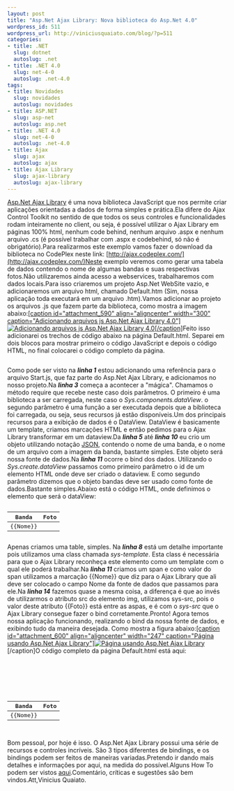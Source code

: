 ```yaml
--- 
layout: post
title: "Asp.Net Ajax Library: Nova biblioteca do Asp.Net 4.0"
wordpress_id: 511
wordpress_url: http://viniciusquaiato.com/blog/?p=511
categories: 
- title: .NET
  slug: dotnet
  autoslug: .net
- title: .NET 4.0
  slug: net-4-0
  autoslug: .net-4.0
tags: 
- title: Novidades
  slug: novidades
  autoslug: novidades
- title: ASP.NET
  slug: asp-net
  autoslug: asp.net
- title: .NET 4.0
  slug: net-4-0
  autoslug: .net-4.0
- title: Ajax
  slug: ajax
  autoslug: ajax
- title: Ajax Library
  slug: ajax-library
  autoslug: ajax-library
---
```

[Asp.Net Ajax Library](http://www.asp.net/ajaxlibrary/MainPage.ashx) é uma nova biblioteca JavaScript que nos permite criar aplicações orientadas a dados de forma simples e prática.Ela difere do Ajax Control Toolkit no sentido de que todos os seus controles e funcionalidades rodam inteiramente no client, ou seja, é possível utilizar o Ajax Library em páginas 100% html, nenhum code behind, nenhum arquivo .aspx e nenhum arquivo .cs (é possível trabalhar com .aspx e codebehind, só não é obrigatório).Para realizarmos este exemplo vamos fazer o download da biblioteca no CodePlex neste link: [http://ajax.codeplex.com/](http://ajax.codeplex.com/)Neste exemplo veremos como gerar uma tabela de dados contendo o nome de algumas bandas e suas respectivas fotos.Não utilizaremos ainda acesso a webservices, trabalharemos com dados locais.Para isso criaremos um projeto Asp.Net WebSite vazio, e adicionaremos um arquivo html, chamado Default.htm (Sim, nossa aplicação toda executará em um arquivo .htm).Vamos adicionar ao projeto os arquivos .js que fazem parte da biblioteca, como mostra a imagem abaixo:[[caption id="attachment_590" align="aligncenter" width="300" caption="Adicionando arquivos js Asp.Net Ajax Library 4.0"]![Adicionando arquivos js Asp.Net Ajax Library 4.0](http://viniciusquaiato.com/blog/wp-content/uploads/2010/02/Adicionando-arquivos-js1-300x229.jpg "Adicionando arquivos js Asp.Net Ajax Library 4.0")[/caption]](http://viniciusquaiato.com/blog/wp-content/uploads/2010/02/Adicionando-arquivos-js1.jpg)Feito isso adicionarei os trechos de código abaixo na página Default.html. Separei em dois blocos para mostrar primeiro o código JavaScript e depois o código HTML, no final colocarei o código completo da página.<pre lang="javascript" line="1"><script src="Scripts/Start.js" type="text/javascript"></script><script type="text/javascript">    Sys.require([Sys.components.dataView],        function () {            var bandas = [                { Nome: 'Metallica', Foto: 'metallica.jpg' },                { Nome: 'The Smiths', Foto: 'smiths.jpg' },                { Nome: 'Depeche Mode', Foto: 'depeche.jpg' },                { Nome: 'Los hermanos', Foto: 'hermanos.jpg' }            ];            Sys.create.dataView("#corpo",{data: bandas});        });  </script></pre>Como pode ser visto na **_linha 1_** estou adicionando uma referência para o arquivo Start.js, que faz parte do Asp.Net Ajax Library, e adicionamos no nosso projeto.Na **_linha 3_** começa a acontecer a "mágica". Chamamos o método require que recebe neste caso dois parâmetros. O primeiro é uma biblioteca a ser carregada, neste caso o _Sys.components.dataView_. o segundo parâmetro é uma função a ser executada depois que a biblioteca foi carregada, ou seja, seus recursos já estão disponíveis.Um dos principais recursos para a exibição de dados é o DataView. DataView é basicamente um template, criamos marcações HTML e então pedimos para o Ajax Library transformar em um dataview.Da **_linha 5_** até **_linha 10_** eu crio um objeto utilizando notação [JSON](http://www.json.org/), contendo o nome de uma banda, e o nome de um arquivo com a imagem da banda, bastante simples. Este objeto será nossa fonte de dados.Na **_linha 11_** ocorre o bind dos dados. Utilizando o _Sys.create.dataView_ passamos como primeiro parâmetro o id de um elemento HTML onde deve ser criado o dataview. E como segundo parâmetro dizemos que o objeto bandas deve ser usado como fonte de dados.Bastante simples.Abaixo está o código HTML, onde definimos o elemento que será o dataView:<pre lang="xml" line="1"><table>    <thead>        <tr>            <th>Banda</th>            <th>Foto</th>        </tr>    </thead>    <tbody id="corpo" class="sys-template">        <tr>            <td>                <span>{{Nome}}</span>            </td>            <td>                ![]()            </td>        </tr>    </tbody></table></pre>Apenas criamos uma table, simples. Na **_linha 8_** está um detalhe importante pois utilizamos uma class chamada _sys-template_. Esta class é necessária para que o Ajax Library reconheça este elemento como um template com o qual ele poderá trabalhar.Na **_linha 11_** criamos um span e como valor do span utilizamos a marcação {{Nome}} que diz para o Ajax Library que ali deve ser colocado o campo Nome da fonte de dados que passamos para ele.Na **_linha 14_** fazemos quase a mesma coisa, a diferença é que ao invés de utilizarmos o atributo src do elemento img, utilizamos sys-src, pois o valor deste atributo {{Foto}} está entre as aspas, e é com o _sys-src_ que o Ajax Library consegue fazer o bind corretamente.Pronto! Agora temos nossa aplicação funcionando, realizando o bind da nossa fonte de dados, e exibindo tudo da maneira desejada. Como mostra a figura abaixo:[[caption id="attachment_600" align="aligncenter" width="247" caption="Página usando Asp.Net Ajax Library"]![Página usando Asp.Net Ajax Library](http://viniciusquaiato.com/blog/wp-content/uploads/2010/02/Pagina-usando-Asp.Net-Ajax-Library-247x300.jpg "Página usando Asp.Net Ajax Library")](http://viniciusquaiato.com/blog/wp-content/uploads/2010/02/Pagina-usando-Asp.Net-Ajax-Library.jpg)[/caption]O código completo da página Default.html está aqui:<pre lang="xml" line="1"><!DOCTYPE html PUBLIC "-//W3C//DTD XHTML 1.0 Transitional//EN" "http://www.w3.org/TR/xhtml1/DTD/xhtml1-transitional.dtd"><html xmlns="http://www.w3.org/1999/xhtml">    <head>        <title></title>        <script src="Scripts/Start.js" type="text/javascript"></script>        <script type="text/javascript">            Sys.require([Sys.components.dataView],                function () {                    var bandas = [                        { Nome: 'Metallica', Foto: 'metallica.jpg' },                        { Nome: 'The Smiths', Foto: 'smiths.jpg' },                        { Nome: 'Depeche Mode', Foto: 'depeche.jpg' },                        { Nome: 'Los hermanos', Foto: 'hermanos.jpg' }                    ];                    Sys.create.dataView("#corpo",                     {                         data: bandas                     });                });          </script>    </head>    <body>        <table>            <thead>                <tr>                    <th>Banda</th>                    <th>Foto</th>                </tr>            </thead>            <tbody id="corpo" class="sys-template">                <tr>                    <td>                        <span>{{Nome}}</span>                    </td>                    <td>                        ![]()                    </td>                </tr>            </tbody>        </table>    </body></html></pre>Bom pessoal, por hoje é isso. O Asp.Net Ajax Library possui uma série de recursos e controles incríveis. São 3 tipos diferentes de bindings, e os bindings podem ser feitos de maneiras variadas.Pretendo ir dando mais detalhes e informações por aqui, na medida do possível.Alguns How To podem ser vistos [aqui](http://www.asp.net/ajaxlibrary/learn.ashx).Comentário, críticas e sugestões são bem vindos.Att,Vinicius Quaiato.
